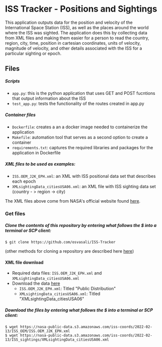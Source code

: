 # ISS Tracker - Positions and Sightings

This application outputs data for the position and velocity of the International Space Station (ISS), as well as the places around the world where the ISS was sighted.
The application does this by collecting data from XML files and making them easier for a person to read the country, region, city, time, 
position in cartesian coordinates, units of velocity, magnitude of velocity, and other details associated with the ISS for a particular sighting or epoch.   

## Files
##### Scripts
- ```app.py```: this is the python application that uses GET and POST fucntions that output information about the ISS 
- ```test_app.py```: tests the functionality of the routes created in app.py
##### Container files
- ```Dockerfile```: creates a an a docker image needed to containerize the application
- ```Makefile```: automation tool that serves as a second option to create a container
- ```requirements.txt```: captures the required libraries and packages for the application in Dockerfile
##### XML files to be used as examples:
- ```ISS.OEM_J2K_EPH.xml```: an XML with ISS positional data set that describes each epoch
- ```XMLsightingData_citiesUSA06.xml```: an XML file with ISS sighting data set (country - > region -> city)

The XML files above come from NASA's official website found [here](https://data.nasa.gov/Space-Science/ISS_COORDS_2022-02-13/r6u8-bhhq).

### Get files

##### Clone the contents of this repository by entering what follows the $ into a terminal or SCP client:

```
$ git clone https://github.com/osvasali/ISS-Tracker
```

(other methods for cloning a repository are described here [here](https://docs.github.com/en/repositories/creating-and-managing-repositories/cloning-a-repository))

#### XML file download
- Required data files: `ISS.OEM_J2K_EPH.xml` and `XMLsightingData_citiesUSA06.xml`
- Download the data [here](https://data.nasa.gov/Space-Science/ISS_COORDS_2022-02-13/r6u8-bhhq)
    - ```ISS.OEM_J2K_EPH.xml```: Titled "Public Distribution"
    - ```XMLsightingData_citiesUSA06.xml```: Titled "XMLsightingData_citiesUSA06"

##### Download the files by entering what follows the $ into a terminal or SCP client:

```
$ wget https://nasa-public-data.s3.amazonaws.com/iss-coords/2022-02-13/ISS_OEM/ISS.OEM_J2K_EPH.xml
$ wget https://nasa-public-data.s3.amazonaws.com/iss-coords/2022-02-13/ISS_sightings/XMLsightingData_citiesUSA06.xml
```

